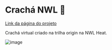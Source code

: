 # Crachá NWL 🚀
<a href="https://nathaliasimoes.github.io/cracha-nwl/">Link da página do projeto</a><br>
<p>Crachá virtual criado na trilha origin na NWL Heat.</p>

![image](https://user-images.githubusercontent.com/87446139/138891572-e3cd4da5-e26d-47cd-9cdc-c8439a2b1148.png)

 
